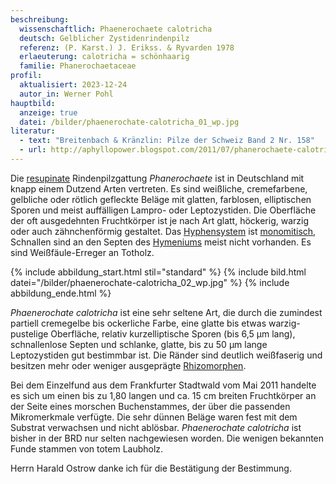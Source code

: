 ```yaml
---
beschreibung:
  wissenschaftlich: Phaenerochaete calotricha
  deutsch: Gelblicher Zystidenrindenpilz
  referenz: (P. Karst.) J. Erikss. & Ryvarden 1978
  erlaeuterung: calotricha = schönhaarig
  familie: Phanerochaetaceae
profil:
  aktualisiert: 2023-12-24
  autor_in: Werner Pohl
hauptbild:
  anzeige: true
  datei: /bilder/phaenerochate-calotricha_01_wp.jpg
literatur:
  - text: "Breitenbach & Kränzlin: Pilze der Schweiz Band 2 Nr. 158"
  - url: http://aphyllopower.blogspot.com/2011/07/phanerochaete-calotricha-gelblicher.html
---
```

Die [resupinate](resupinat "Glossar") Rindenpilzgattung *Phanerochaete* ist in Deutschland mit knapp einem Dutzend Arten vertreten. Es sind weißliche, cremefarbene, gelbliche oder rötlich gefleckte Beläge mit glatten, farblosen, elliptischen Sporen und meist auffälligen Lampro- oder Leptozystiden. Die Oberfläche der oft ausgedehnten Fruchtkörper ist je nach Art glatt, höckerig, warzig oder auch zähnchenförmig gestaltet. Das [Hyphensystem](Hyphen "Glossar") ist [monomitisch](monomitisch "Glossar"), Schnallen sind an den Septen des [Hymeniums](Hymenium "Glossar") meist nicht vorhanden. Es sind Weißfäule-Erreger an Totholz.

{% include abbildung_start.html stil="standard" %}
{% include bild.html datei="/bilder/phaenerochate-calotricha_02_wp.jpg" %}
{% include abbildung_ende.html %}

*Phaenerochate calotricha* ist eine sehr seltene Art, die durch die zumindest partiell cremegelbe bis ockerliche Farbe, eine glatte bis etwas warzig-pustelige Oberfläche, relativ kurzelliptische Sporen (bis 6,5 µm lang), schnallenlose Septen und schlanke, glatte, bis zu 50 μm lange Leptozystiden gut bestimmbar ist. Die Ränder sind deutlich weißfaserig und besitzen mehr oder weniger ausgeprägte [Rhizomorphen](Rhizomorphen "Glossar").

Bei dem Einzelfund aus dem Frankfurter Stadtwald vom Mai 2011 handelte es sich um einen bis zu 1,80 langen und ca. 15 cm breiten Fruchtkörper an der Seite eines morschen Buchenstammes, der über die passenden Mikromerkmale verfügte. Die sehr dünnen Beläge waren fest mit dem Substrat verwachsen und nicht ablösbar. *Phaenerochate calotricha* ist bisher in der BRD nur selten nachgewiesen worden. Die wenigen bekannten Funde stammen von totem Laubholz.

Herrn Harald Ostrow danke ich für die Bestätigung der Bestimmung.